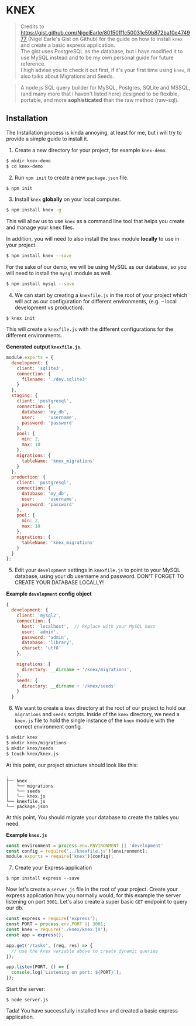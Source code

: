 # KNEX 


> Credits to https://gist.github.com/NigelEarle/80150ff1c50031e59b872baf0e474977 (Nigel Earle's Gist on Github) for the guide on how to install `knex` and create a basic express application. <br> The gist uses PostgreSQL as the database, but i have modified it to use MySQL instead and to be my own personal guide for future reference. <br>
I high advise you to check it out first, if it's your first time using `knex`, it also talks about Migrations and Seeds.

> A node.js SQL query builder for MySQL, Postgres, SQLite and MSSQL, (and many more that i haven't listed here) designed to be flexible, portable, and more **sophisticated** than the raw method (raw-sql).

## Installation

The Installation process is kinda annoying, at least for me, but i will try to provide a simple guide to install it.

1. Create a new directory for your project, for example `knex-demo`.

```bash
$ mkdir knex-demo
$ cd knex-demo
```

2. Run `npm init` to create a new `package.json` file.

```bash
$ npm init
```

3. Install `knex` __globally__ on your local computer.

```bash
$ npm install knex -g
```

This will allow us to use `knex` as a command line tool that helps you create and manage your knex files.

In addition, you will need to also install the `knex` module __locally__ to use in your project.

```bash
$ npm install knex --save
```

For the sake of our demo, we will be using MySQL as our database, so you will need to install the `mysql` module as well.

```bash
$ npm install mysql --save
```

4. We can start by creating a `knexfile.js` in the root of your project which will act as our configuration for different environments, (e.g. – local development vs production).

```
$ knex init
```

This will create a `knexfile.js` with the different configurations for the different environments.

**Generated output `knexfile.js`**.

```javascript
module.exports = {
  development: {
    client: 'sqlite3',
    connection: {
      filename: './dev.sqlite3'
    }
  },
  staging: {
    client: 'postgresql',
    connection: {
      database: 'my_db',
      user:     'username',
      password: 'password'
    },
    pool: {
      min: 2,
      max: 10
    },
    migrations: {
      tableName: 'knex_migrations'
    }
  },
  production: {
    client: 'postgresql',
    connection: {
      database: 'my_db',
      user:     'username',
      password: 'password'
    },
    pool: {
      min: 2,
      max: 10
    },
    migrations: {
      tableName: 'knex_migrations'
    }
  }
};

```

5. Edit your `development` settings in `knexfile.js` to point to your MySQL database, using your db username and password. DON'T FORGET TO CREATE YOUR DATABASE LOCALLY!

**Example `development` config object**

```javascript
{
  development: {
    client: 'mysql2',
    connection: {
      host: 'localhost',  // Replace with your MySQL host
      user: 'admin',
      password: 'admin',
      database: 'library',
      charset: 'utf8'
    },

    migrations: {
      directory: __dirname + '/knex/migrations',
    },
    seeds: {
      directory: __dirname + '/knex/seeds'
    }
  }
```

6. We want to create a `knex`  directory at the root of our project to hold our `migrations` and `seeds` scripts. Inside of the `knex` directory, we need a `knex.js` file to hold the single instance of the `knex` module with the correct environment config.


```bash
$ mkdir knex
$ mkdir knex/migrations
$ mkdir knex/seeds
$ touch knex/knex.js
```

At this point, our project structure should look like this:

```
.
├── knex
│   └── migrations
│   └── seeds
│   └── knex.js
└── knexfile.js
└── package.json
```

At this point, You should migrate your database to create the tables you need.

**Example `knex.js`**

```javascript
const environment = process.env.ENVIRONMENT || 'development'
const config = require('../knexfile.js')[environment];
module.exports = require('knex')(config);
```

7. Create your Express application

```
$ npm install express --save
```

Now let's create a `server.js` file in the root of your project. Create your express application how you normally would, for this example the server listening on port `3001`. Let's also create a super basic `GET` endpoint to query our db.

```javascript
const express = require('express');
const PORT = process.env.PORT || 3001;
const knex = require('./knex/knex.js');
const app = express();

app.get('/tasks', (req, res) => {
  // use the knex variable above to create dynamic queries
});

app.listen(PORT, () => {
  console.log(`Listening on port: ${PORT}`);
});

```

Start the server:

```
$ node server.js
```

Tada! You have successfully installed `knex` and created a basic express application.
